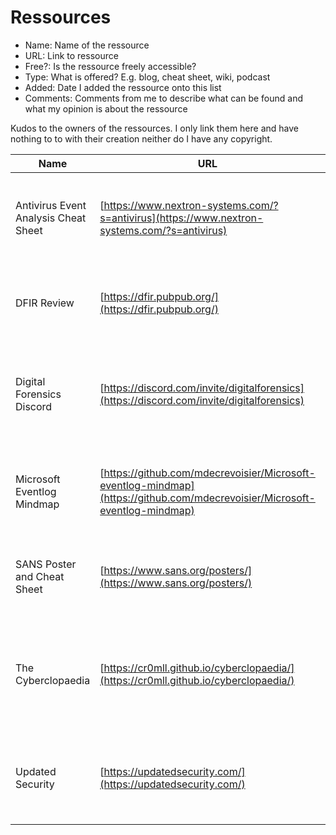 # Ressources


- Name: Name of the ressource
- URL: Link to ressource
- Free?: Is the ressource freely accessible?
- Type: What is offered? E.g. blog, cheat sheet, wiki, podcast
- Added: Date I added the ressource onto this list
- Comments: Comments from me to describe what can be found and what my opinion is about the ressource

Kudos to the owners of the ressources. I only link them here and have nothing to to with their creation neither do I have any copyright.

|Name | URL | Free? | Type | Added | Comments |
| --- | --- | --- | ---| --- | ---| 
|Antivirus Event Analysis Cheat Sheet | [https://www.nextron-systems.com/?s=antivirus](https://www.nextron-systems.com/?s=antivirus)|Free|Cheat Sheet|2022/10/06| Cheat Sheet for Analysing the relevance of Events from AV|
|DFIR Review |[https://dfir.pubpub.org/](https://dfir.pubpub.org/)|Free| Community-reviewed applied research and testing in DFIR.|
|Digital Forensics Discord | [https://discord.com/invite/digitalforensics](https://discord.com/invite/digitalforensics)|Discord Account required||2022/10/06| Discord Server with many great persons with epxertise in the DFIR field|
|Microsoft Eventlog Mindmap | [https://github.com/mdecrevoisier/Microsoft-eventlog-mindmap](https://github.com/mdecrevoisier/Microsoft-eventlog-mindmap)|Free|Cheat Sheet|2022/10/06| Mindmaps for Windows Event logs - so you know what to look for|
|SANS Poster and Cheat Sheet |[https://www.sans.org/posters/](https://www.sans.org/posters/)|SANS Account required| Poster <br> Cheat Sheet| 2022/10/06 | Nice overview and visualisation on different topics|
|The Cyberclopaedia |[https://cr0mll.github.io/cyberclopaedia/](https://cr0mll.github.io/cyberclopaedia/)|Free| Collection of knowledge from the world of cybersecurity| 2022/11/15 | Overview of techniques and tactics for Red Team acitivity, Actively maintained by cr0mll|
|Updated Security|[https://updatedsecurity.com/](https://updatedsecurity.com/)|Account Rquired| Forum Cyber Security | 2022/11/14 | Forum with great people. Topics e.g. Malware analysis, Forensics...|